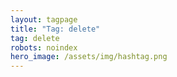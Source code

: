 ```yaml
---
layout: tagpage
title: "Tag: delete"
tag: delete
robots: noindex
hero_image: /assets/img/hashtag.png
---
```

